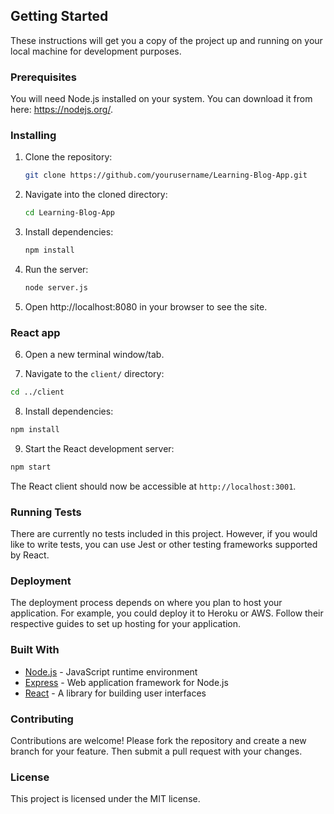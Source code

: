 ## Getting Started
These instructions will get you a copy of the project up and running on your local machine for development purposes.

### Prerequisites
You will need Node.js installed on your system. You can download it from here: https://nodejs.org/.

### Installing
1. Clone the repository:
   ```sh
   git clone https://github.com/yourusername/Learning-Blog-App.git
   ```
2. Navigate into the cloned directory:
   ```sh
   cd Learning-Blog-App
   ```
3. Install dependencies:
   ```sh
   npm install
   ```
4. Run the server:
   ```sh
   node server.js
   ```
5. Open http://localhost:8080 in your browser to see the site.


### React app

6. Open a new terminal window/tab.

7. Navigate to the `client/` directory:

```bash
cd ../client
```

8. Install dependencies:

```bash
npm install
```

9. Start the React development server:

```bash
npm start
```

The React client should now be accessible at `http://localhost:3001`.


### Running Tests
There are currently no tests included in this project. However, if you would like to write tests, you can use Jest or other testing frameworks supported by React.

### Deployment
The deployment process depends on where you plan to host your application. For example, you could deploy it to Heroku or AWS. Follow their respective guides to set up hosting for your application.

### Built With
* [Node.js](http://nodejs.org/) - JavaScript runtime environment
* [Express](http://expressjs.com/) - Web application framework for Node.js
* [React](https://facebook.github.io/react/) - A library for building user interfaces

### Contributing
Contributions are welcome! Please fork the repository and create a new branch for your feature. Then submit a pull request with your changes.

### License
This project is licensed under the MIT license.